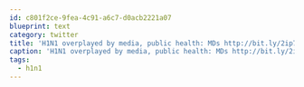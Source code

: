 ```yaml
---
id: c801f2ce-9fea-4c91-a6c7-d0acb2221a07
blueprint: text
category: twitter
title: 'H1N1 overplayed by media, public health: MDs http://bit.ly/2ip7lG #h1n1'
caption: 'H1N1 overplayed by media, public health: MDs http://bit.ly/2ip7lG <span class="hashtag hashtag_local">#<a href="http://tweettemp.darylchymko.ca/?tag=h1n1">h1n1</a>'
tags:
  - h1n1
---
```

